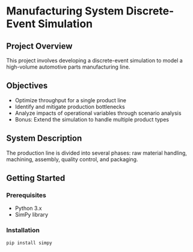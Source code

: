 # Manufacturing System Discrete-Event Simulation

## Project Overview

This project involves developing a discrete-event simulation to model a high-volume automotive parts manufacturing line.

## Objectives

- Optimize throughput for a single product line
- Identify and mitigate production bottlenecks
- Analyze impacts of operational variables through scenario analysis
- Bonus: Extend the simulation to handle multiple product types

## System Description

The production line is divided into several phases: raw material handling, machining, assembly, quality control, and packaging.

## Getting Started

### Prerequisites

- Python 3.x
- SimPy library

### Installation

```bash
pip install simpy
